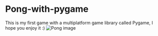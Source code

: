 # Pong-with-pygame
 This is my first game with a multiplatform game library called Pygame, I hope you enjoy it :)
![Pong image](https://user-images.githubusercontent.com/64712751/114131940-d7c0e400-98d9-11eb-8246-161d4cc9b929.png)
#
